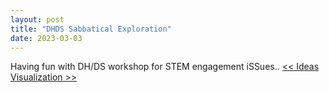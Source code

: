 ```yaml
---
layout: post
title: "DHDS Sabbatical Exploration"
date: 2023-03-03
---
```


Having fun with DH/DS workshop for STEM engagement iSSues..
[ << Ideas Visualization >> ](https://github.com/everestso/everestso.github.io/blob/master/img/Proposal03032023sm.jpg)

